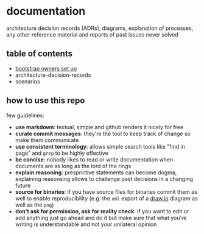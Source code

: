 # documentation

architecture decision records (ADRs), diagrams, explanation of processes, any other reference material and reports of past issues never solved

## table of contents

- [bootstrap owners set up](./BOOTSTRAP.md)
- architecture-decision-records
- scenarios

## how to use this repo

few guidelines:

- **use markdown**: textual, simple and github renders it nicely for free
- **curate commit messages**: they're the tool to keep track of change so make them communicate
- **use consistent terminology**: allows simple search tools like "find in page" and `grep` to be highly effective
- **be concise**: nobody likes to read or write documentation when documents are as long as the lord of the rings
- **explain reasoning**: presprictive statements can become dogma, explaining reasonsing allows to challenge past decisions in a changing future
- **source for binaries**: if you have source files for binaries commit them as well to enable reproducibility (e.g. the `xml` export of a [draw.io](https://draw.io/) diagram as well as the `png`)
- **don't ask for permission, ask for reality check**: if you want to edit or add anything just go ahead and do it but make sure that what you're writing is understandable and not your unilateral opinion

